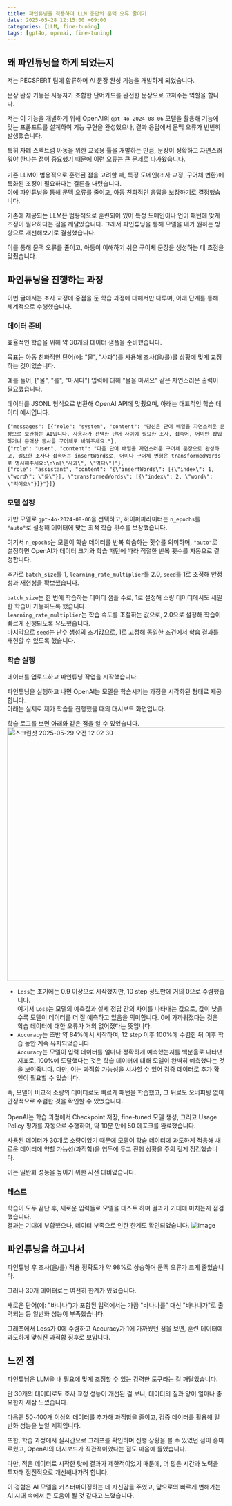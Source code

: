 ```yaml
---
title: 파인튜닝을 적용하여 LLM 응답의 문맥 오류 줄이기
date: 2025-05-28 12:15:00 +09:00
categories: [LLM, fine-tuning]
tags: [gpt4o, openai, fine-tuning]
---
```

## 왜 파인튜닝을 하게 되었는지

저는 PECSPERT 팀에 합류하며 AI 문장 완성 기능을 개발하게 되었습니다.
<br/>

문장 완성 기능은 사용자가 조합한 단어카드를 완전한 문장으로 고쳐주는 역할을 합니다. <br/>

저는 이 기능을 개발하기 위해 OpenAI의 `gpt-4o-2024-08-06` 모델을 활용해 기능에 맞는 프롬프트를 설계하여 기능 구현을 완성했으나, 결과 응답에서 문맥 오류가 빈번히 발생했습니다. <br/>

특히 자폐 스펙트럼 아동을 위한 교육용 툴을 개발하는 만큼, 문장이 정확하고 자연스러워야 한다는 점이 중요했기 때문에 이런 오류는 큰 문제로 다가왔습니다.<br/>
<br/>
기존 LLM이 범용적으로 훈련된 점을 고려할 때, 특정 도메인(조사 교정, 구어체 변환)에 특화된 조정이 필요하다는 결론을 내렸습니다.
<br/>
이에 파인튜닝을 통해 문맥 오류를 줄이고, 아동 친화적인 응답을 보장하기로 결정했습니다.


기존에 제공되는 LLM은 범용적으로 훈련되어 있어 특정 도메인이나 언어 패턴에 맞게 조정이 필요하다는 점을 깨달았습니다. 그래서 파인튜닝을 통해 모델을 내가 원하는 방향으로 개선해보기로 결심했습니다. <br/>

이를 통해 문맥 오류를 줄이고, 아동이 이해하기 쉬운 구어체 문장을 생성하는 데 초점을 맞췄습니다.

## 파인튜닝을 진행하는 과정
이번 글에서는 조사 교정에 중점을 둔 학습 과정에 대해서만 다루며, 아래 단계를 통해 체계적으로 수행했습니다.

### 데이터 준비
효율적인 학습을 위해 약 30개의 데이터 샘플을 준비했습니다. <br/>

목표는 아동 친화적인 단어(예: "물", "사과")를 사용해 조사(을/를)를 상황에 맞게 교정하는 것이었습니다. <br/>

예를 들어, ["물", "를", "마시다"] 입력에 대해 "물을 마셔요" 같은 자연스러운 출력이 필요했습니다. <br/> 

데이터를 JSONL 형식으로 변환해 OpenAI API에 맞췄으며, 아래는 대표적인 학습 데이터 예시입니다.

```jsonl
{"messages": [{"role": "system", "content": "당신은 단어 배열을 자연스러운 문장으로 보완하는 AI입니다. 사용자가 선택한 단어 사이에 필요한 조사, 접속어, 어미만 삽입하거나 문맥상 동사를 구어체로 바꿔주세요."}, 
{"role": "user", "content": "다음 단어 배열을 자연스러운 구어체 문장으로 완성하고, 필요한 조사나 접속어는 insertWords로, 어미나 구어체 변형은 transformedWords로 명시해주세요:\n\n[\"사과\", \"먹다\"]"}, 
{"role": "assistant", "content": "{\"insertWords\": [{\"index\": 1, \"word\": \"를\"}], \"transformedWords\": [{\"index\": 2, \"word\": \"먹어요\"}]}"}]}
```

### 모델 설정
기반 모델로 `gpt-4o-2024-08-06`을 선택하고, 하이퍼파라미터는 `n_epochs`를 `"auto"`로 설정해 데이터에 맞는 최적 학습 횟수를 보장했습니다. <br/>

여기서 `n_epochs`는 모델이 학습 데이터를 반복 학습하는 횟수를 의미하며, `"auto"`로 설정하면 OpenAI가 데이터 크기와 학습 패턴에 따라 적절한 반복 횟수를 자동으로 결정합니다. 
<br/>

추가로 `batch_size`를 1, `learning_rate_multiplier`를 2.0, `seed`를 1로 조정해 안정성과 재현성을 확보했습니다. <br/>

`batch_size`는 한 번에 학습하는 데이터 샘플 수로, 1로 설정해 소량 데이터에서도 세밀한 학습이 가능하도록 했습니다.  <br/>
`learning_rate_multiplier`는 학습 속도를 조절하는 값으로, 2.0으로 설정해 학습이 빠르게 진행되도록 유도했습니다.  <br/>
마지막으로 `seed`는 난수 생성의 초기값으로, 1로 고정해 동일한 조건에서 학습 결과를 재현할 수 있도록 했습니다.

### 학습 실행
데이터를 업로드하고 파인튜닝 작업을 시작했습니다. <br/>

파인튜닝을 실행하고 나면 OpenAI는 모델을 학습시키는 과정을 시각화된 형태로 제공합니다. <br/>
아래는 실제로 제가 학습을 진행했을 때의 대시보드 화면입니다. <br/>

학습 로그를 보면 아래와 같은 점을 알 수 있었습니다.
<img width="587" alt="스크린샷 2025-05-29 오전 12 02 30" src="https://github.com/user-attachments/assets/58bff7ac-fe0d-42e8-9df5-614094ecd27e" />

- `Loss`는 초기에는 0.9 이상으로 시작했지만, 10 step 정도만에 거의 0으로 수렴했습니다.  <br/> 여기서 `Loss`는 모델의 예측값과 실제 정답 간의 차이를 나타내는 값으로, 값이 낮을수록 모델이 데이터를 더 잘 예측하고 있음을 의미합니다. 0에 가까워졌다는 것은 학습 데이터에 대한 오류가 거의 없어졌다는 뜻입니다.
- `Accuracy`는 초반 약 84%에서 시작하여, 12 step 이후 100%에 수렴한 뒤 이후 학습 동안 계속 유지되었습니다.  <br/> `Accuracy`는 모델이 입력 데이터를 얼마나 정확하게 예측했는지를 백분율로 나타낸 지표로, 100%에 도달했다는 것은 학습 데이터에 대해 모델이 완벽히 예측했다는 것을 보여줍니다. 다만, 이는 과적합 가능성을 시사할 수 있어 검증 데이터로 추가 확인이 필요할 수 있습니다.

즉, 모델이 비교적 소량의 데이터로도 빠르게 패턴을 학습했고, 그 뒤로도 오버피팅 없이 안정적으로 수렴한 것을 확인할 수 있었습니다. <br/> <br/>
OpenAI는 학습 과정에서 Checkpoint 저장, fine-tuned 모델 생성, 그리고 Usage Policy 평가를 자동으로 수행하며, 약 10분 만에 50 에포크를 완료했습니다. <br/>

사용된 데이터가 30개로 소량이었기 때문에 모델이 학습 데이터에 과도하게 적응해 새로운 데이터에 약할 가능성(과적합)을 염두에 두고 진행 상황을 주의 깊게 점검했습니다.  <br/>

이는 일반화 성능을 높이기 위한 사전 대비였습니다.

### 테스트
학습이 모두 끝난 후, 새로운 입력들로 모델을 테스트 하며 결과가 기대에 미치는지 점검했습니다. <br/>
결과는 기대에 부합했으나, 데이터 부족으로 인한 한계도 확인되었습니다.
![image](https://github.com/user-attachments/assets/dd9e8fd8-bbda-40a0-bd61-84106c9db38f)


## 파인튜닝을 하고나서 
파인튜닝 후 조사(을/를) 적용 정확도가 약 98%로 상승하며 문맥 오류가 크게 줄었습니다.

그러나 30개 데이터로는 여전히 한계가 있었습니다. <br/>

새로운 단어(예: "바나나")가 포함된 입력에서는 가끔 "바나나를" 대신 "바나나가"로 출력되는 등 일반화 성능이 부족했습니다. <br/>

그래프에서 Loss가 0에 수렴하고 Accuracy가 1에 가까웠던 점을 보면, 훈련 데이터에 과도하게 맞춰진 과적합 징후로 보입니다. 

## 느낀 점
파인튜닝은 LLM을 내 필요에 맞게 조정할 수 있는 강력한 도구라는 걸 깨달았습니다.  <br/>

단 30개의 데이터로도 조사 교정 성능이 개선된 걸 보니, 데이터의 질과 양이 얼마나 중요한지 새삼 느꼈습니다.  <br/>

다음엔 50~100개 이상의 데이터를 추가해 과적합을 줄이고, 검증 데이터를 활용해 일반화 성능을 높일 계획입니다.

또한, 학습 과정에서 실시간으로 그래프를 확인하며 진행 상황을 볼 수 있었던 점이 흥미로웠고, OpenAI의 대시보드가 직관적이었다는 점도 마음에 들었습니다.  <br/>

다만, 적은 데이터로 시작한 탓에 결과가 제한적이었기 때문에, 더 많은 시간과 노력을 투자해 점진적으로 개선해나가려 합니다.  <br/>

이 경험은 AI 모델을 커스터마이징하는 데 자신감을 주었고, 앞으로의 빠르게 변해가는 AI 시대 속에서 큰 도움이 될 것 같다고 느꼈습니다.


 






